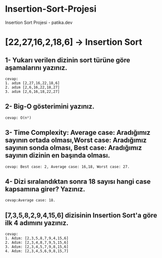 # Insertion-Sort-Projesi
Insertion Sort Projesi - patika.dev

# [22,27,16,2,18,6] -> Insertion Sort

## 1- Yukarı verilen dizinin sort türüne göre aşamalarını yazınız.
    cevap:
    1. adım [2,27,16,22,18,6]
    2. adım [2,6,16,22,18,27]
    3. adım [2,6,16,18,22,27]
   

## 2- Big-O gösterimini yazınız.
    cevap: O(n²)

## 3- Time Complexity: Average case: Aradığımız sayının ortada olması,Worst case: Aradığımız sayının sonda olması, Best case:       Aradığımız sayının dizinin en başında olması.
    cevap: Best case: 2, Average case: 16,18, Worst case: 27.

## 4- Dizi sıralandıktan sonra 18 sayısı hangi case kapsamına girer? Yazınız.
    cevap:Average case: 18.

## [7,3,5,8,2,9,4,15,6] dizisinin Insertion Sort'a göre ilk 4 adımını yazınız.
    cevap:
    1. Adım: [2,3,5,8,7,9,4,15,6]
    2. Adım: [2,3,4,8,7,9,5,15,6]
    3. Adım: [2,3,4,5,7,9,8,15,6]
    4. Adım: [2,3,4,5,6,9,8,15,7]